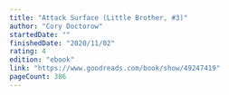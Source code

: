 ```yaml
---
title: "Attack Surface (Little Brother, #3)"
author: "Cory Doctorow"
startedDate: ""
finishedDate: "2020/11/02"
rating: 4
edition: "ebook"
link: "https://www.goodreads.com/book/show/49247419"
pageCount: 386
---
```



